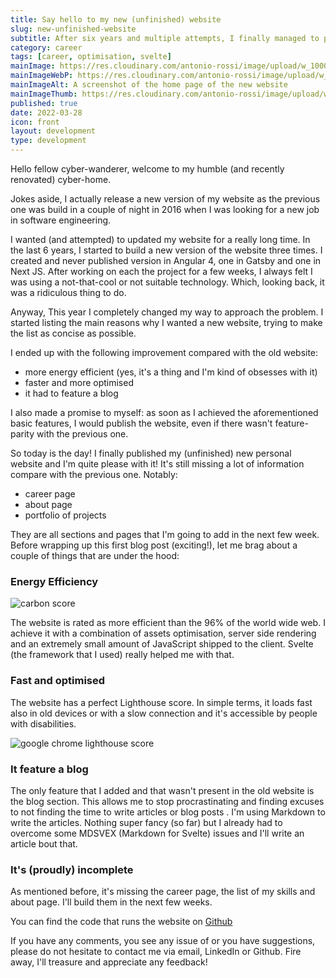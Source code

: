 ```yaml
---
title: Say hello to my new (unfinished) website
slug: new-unfinished-website
subtitle: After six years and multiple attempts, I finally managed to put a new website together
category: career
tags: [career, optimisation, svelte]
mainImage: https://res.cloudinary.com/antonio-rossi/image/upload/w_1000,fl_progressive/v1648572228/articles/first-article/home-page_fivkuj.png
mainImageWebP: https://res.cloudinary.com/antonio-rossi/image/upload/w_1000,fl_progressive,f_webp/v1648646194/articles/functional-programming/pure_zyijgf.jpg
mainImageAlt: A screenshot of the home page of the new website
mainImageThumb: https://res.cloudinary.com/antonio-rossi/image/upload/w_300,fl_progressive/v1648572228/articles/first-article/home-page_fivkuj.png
published: true
date: 2022-03-28
icon: front
layout: development
type: development
---
```


Hello fellow cyber-wanderer, welcome to my humble (and recently renovated) cyber-home.

Jokes aside, I actually release a new version of my website as the previous one was build in a couple of night in 2016 when I was looking for a new job in software engineering.

I wanted (and attempted) to updated my website for a really long time. In the last 6 years, I started to build a new version of the website three times. I created and never published version in Angular 4, one in Gatsby and one in Next JS. After working on each the project for a few weeks, I always felt I was using a not-that-cool or not suitable technology. Which, looking back, it was a ridiculous thing to do.

Anyway, This year I completely changed my way to approach the problem. I started listing the main reasons why I wanted a new website, trying to make the list as concise as possible.

I ended up with the following improvement compared with the old website:

- more energy efficient (yes, it's a thing and I'm kind of obsesses with it)
- faster and more optimised
- it had to feature a blog

I also made a promise to myself: as soon as I achieved the aforementioned basic features, I would publish the website, even if there wasn't feature-parity with the previous one.

So today is the day! I finally published my (unfinished) new personal website and I'm quite please with it! It's still missing a lot of information compare with the previous one. Notably:

- career page
- about page
- portfolio of projects

They are all sections and pages that I'm going to add in the next few week. Before wrapping up this first blog post (exciting!), let me brag about a couple of things that are under the hood:

### Energy Efficiency

<picture class="rounded-lg drop-shadow-md">
  <source type="image/webp" srcset="https://res.cloudinary.com/antonio-rossi/image/upload/w_1000,fl_progressive,f_webp/v1648399548/articles/first-article/new-website-carbon-score.png" />
  <source type="image/jpeg" srcset="https://res.cloudinary.com/antonio-rossi/image/upload/w_1000,fl_progressive/v1648399548/articles/first-article/new-website-carbon-score.png" />
  <img
      src="https://res.cloudinary.com/antonio-rossi/image/upload/w_1000,fl_progressive/v1648399548/articles/first-article/new-website-carbon-score.png"
      alt="carbon score"
      width={1000}
      height={1000}
      loading="lazy"
      placeholder="blur"
      class="rounded-lg drop-shadow-md"
    />
</picture>

The website is rated as more efficient than the 96% of the world wide web. I achieve it with a combination of assets optimisation, server side rendering and an extremely small amount of JavaScript shipped to the client. Svelte (the framework that I used) really helped me with that.

### Fast and optimised

The website has a perfect Lighthouse score. In simple terms, it loads fast also in old devices or with a slow connection and it's accessible by people with disabilities.

<picture class="rounded-lg drop-shadow-md">
  <source type="image/webp" srcset="https://res.cloudinary.com/antonio-rossi/image/upload/w_762,fl_progressive,f_webp/v1648400557/articles/first-article/lighthouse-score.png" />
  <source type="image/jpeg" srcset="https://res.cloudinary.com/antonio-rossi/image/upload/w_762,fl_progressive/v1648400557/articles/first-article/lighthouse-score.png" />
  <img
    src="https://res.cloudinary.com/antonio-rossi/image/upload/w_762,fl_progressive/v1648400557/articles/first-article/lighthouse-score.png"
    alt="google chrome lighthouse score"
    width={762}
    height={753}
    placeholder="blur"
    loading="lazy"
    />
</picture>

### It feature a blog

The only feature that I added and that wasn't present in the old website is the blog section. This allows me to stop procrastinating and finding excuses to not finding the time to write articles or blog posts
.
I'm using Markdown to write the articles. Nothing super fancy (so far) but I already had to overcome some MDSVEX (Markdown for Svelte) issues and I'll write an article bout that.

### It's (proudly) incomplete

As mentioned before, it's missing the career page, the list of my skills and about page. I'll build them in the next few weeks.

You can find the code that runs the website on <a href="https://github.com/ruralant/personal-website" target="_blank">Github</a>

If you have any comments, you see any issue of or you have suggestions, please do not hesitate to contact me via email, LinkedIn or Github. Fire away, I'll treasure and appreciate any feedback!
